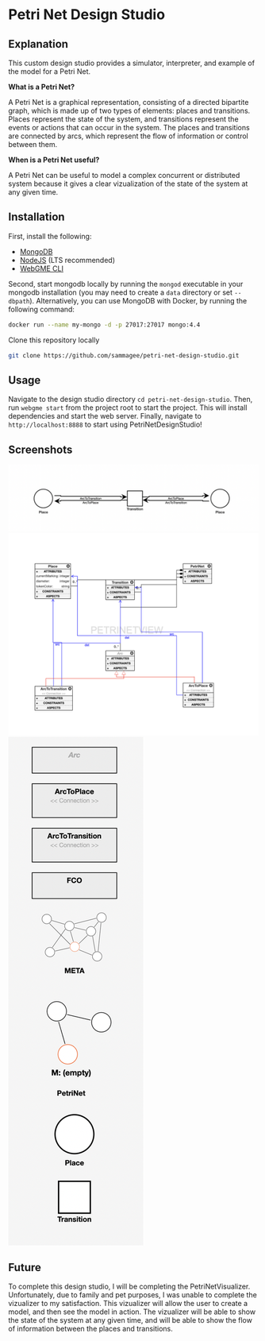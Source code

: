 # Petri Net Design Studio

## Explanation

This custom design studio provides a simulator, interpreter, and example of the model for a Petri Net.

**What is a Petri Net?**

A Petri Net is a graphical representation, consisting of a directed bipartite graph, which is made up of two types of elements: places and transitions. Places represent the state of the system, and transitions represent the events or actions that can occur in the system. The places and transitions are connected by arcs, which represent the flow of information or control between them.

**When is a Petri Net useful?**

A Petri Net can be useful to model a complex concurrent or distributed system because it gives a clear vizualization of the state of the system at any given time.

## Installation

First, install the following:

- [MongoDB](https://www.mongodb.com/)
- [NodeJS](https://nodejs.org/en/) (LTS recommended)
- [WebGME CLI](https://github.com/webgme/webgme-cli)

Second, start mongodb locally by running the `mongod` executable in your mongodb installation (you may need to create a `data` directory or set `--dbpath`). Alternatively, you can use MongoDB with Docker, by running the following command:

```bash
docker run --name my-mongo -d -p 27017:27017 mongo:4.4
```

Clone this repository locally

```bash
git clone https://github.com/sammagee/petri-net-design-studio.git
```

## Usage

Navigate to the design studio directory `cd petri-net-design-studio`. Then, run `webgme start` from the project root to start the project. This will install dependencies and start the web server. Finally, navigate to `http://localhost:8888` to start using PetriNetDesignStudio!

## Screenshots

![Composition](./images/Composition.png)
![META](./images/META.png)
![Objects](./images/Objects.png)

## Future

To complete this design studio, I will be completing the PetriNetVisualizer. Unfortunately, due to family and pet purposes, I was unable to complete the vizualizer to my satisfaction. This vizualizer will allow the user to create a model, and then see the model in action. The vizualizer will be able to show the state of the system at any given time, and will be able to show the flow of information between the places and transitions.
